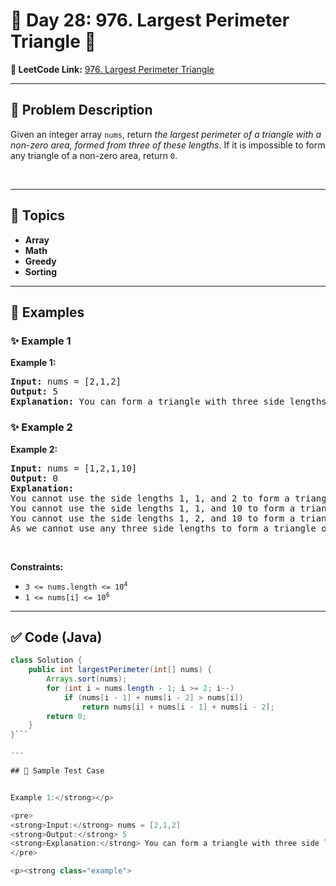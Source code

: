 # 📌 Day 28: 976. Largest Perimeter Triangle 🎯

**🔗 LeetCode Link:** [976. Largest Perimeter Triangle](https://leetcode.com/problems/largest-perimeter-triangle/)

---

## 🧩 Problem Description

<p>Given an integer array <code>nums</code>, return <em>the largest perimeter of a triangle with a non-zero area, formed from three of these lengths</em>. If it is impossible to form any triangle of a non-zero area, return <code>0</code>.</p>

<p>&nbsp;</p>
<p><strong class="example">

---

## 🧠 Topics

- Array
- Math
- Greedy
- Sorting
---

## 🧩 Examples

### ✨ Example 1

Example 1:</strong></p>

<pre>
<strong>Input:</strong> nums = [2,1,2]
<strong>Output:</strong> 5
<strong>Explanation:</strong> You can form a triangle with three side lengths: 1, 2, and 2.
</pre>

<p><strong class="example">

### ✨ Example 2

Example 2:</strong></p>

<pre>
<strong>Input:</strong> nums = [1,2,1,10]
<strong>Output:</strong> 0
<strong>Explanation:</strong> 
You cannot use the side lengths 1, 1, and 2 to form a triangle.
You cannot use the side lengths 1, 1, and 10 to form a triangle.
You cannot use the side lengths 1, 2, and 10 to form a triangle.
As we cannot use any three side lengths to form a triangle of non-zero area, we return 0.
</pre>

<p>&nbsp;</p>
<p><strong>Constraints:</strong></p>

<ul>
	<li><code>3 &lt;= nums.length &lt;= 10<sup>4</sup></code></li>
	<li><code>1 &lt;= nums[i] &lt;= 10<sup>6</sup></code></li>
</ul>

---

## ✅ Code (Java)

```java
class Solution {
    public int largestPerimeter(int[] nums) {
        Arrays.sort(nums);
        for (int i = nums.length - 1; i >= 2; i--)
            if (nums[i - 1] + nums[i - 2] > nums[i])
                return nums[i] + nums[i - 1] + nums[i - 2];
        return 0;
    }
}```

---

## 🧪 Sample Test Case


Example 1:</strong></p>

<pre>
<strong>Input:</strong> nums = [2,1,2]
<strong>Output:</strong> 5
<strong>Explanation:</strong> You can form a triangle with three side lengths: 1, 2, and 2.
</pre>

<p><strong class="example">


